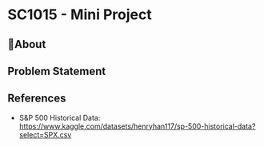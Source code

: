 # SC1015 - Mini Project
## :pencil:About

## Problem Statement

## References
- S&P 500 Historical Data: https://www.kaggle.com/datasets/henryhan117/sp-500-historical-data?select=SPX.csv
